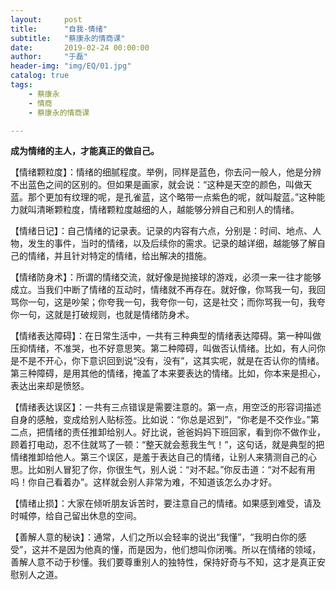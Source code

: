 ```yaml
---
layout:     post
title:      "自我-情绪"
subtitle:   "蔡康永的情商课"
date:       2019-02-24 00:00:00
author:     "于磊"
header-img: "img/EQ/01.jpg"
catalog: true
tags:
    - 蔡康永
    - 情商
    - 蔡康永的情商课

---
```




**成为情绪的主人，才能真正的做自己。**



【情绪颗粒度】：情绪的细腻程度。举例，同样是蓝色，你去问一般人，他是分辨不出蓝色之间的区别的。但如果是画家，就会说：“这种是天空的颜色，叫做天蓝。那个更加有纹理的呢，是孔雀蓝，这个略带一点紫色的呢，就叫靛蓝。”这种能力就叫清晰颗粒度，情绪颗粒度越细的人，越能够分辨自己和别人的情绪。



【情绪日记】：自己情绪的记录表。记录的内容有六点，分别是：时间、地点、人物，发生的事件，当时的情绪，以及后续你的需求。记录的越详细，越能够了解自己的情绪，并且针对特定的情绪，给出解决的措施。



【情绪防身术】：所谓的情绪交流，就好像是抛接球的游戏，必须一来一往才能够成立。当我们中断了情绪的互动时，情绪就不再存在。就好像，你骂我一句，我回骂你一句，这是吵架；你夸我一句，我夸你一句，这是社交；而你骂我一句，我夸你一句，这就是打破规则，也就是情绪防身术。



【情绪表达障碍】：在日常生活中，一共有三种典型的情绪表达障碍。第一种叫做压抑情绪，不准哭，也不好意思笑。第二种障碍，叫做否认情绪。比如，有人问你是不是不开心，你下意识回到说“没有，没有”，这其实呢，就是在否认你的情绪。第三种障碍，是用其他的情绪，掩盖了本来要表达的情绪。比如，你本来是担心，表达出来却是愤怒。



【情绪表达误区】：一共有三点错误是需要注意的。第一点，用空泛的形容词描述自身的感触，变成给别人贴标签。比如说：“你总是迟到”，“你老是不交作业。”第二点，把情绪的责任推卸给别人。好比说，爸爸妈妈下班回家，看到你不做作业，顾着打电动，忍不住就骂了一顿：“整天就会惹我生气！”，这句话，就是典型的把情绪推卸给他人。第三个误区，是羞于表达自己的情绪，让别人来猜测自己的心思。比如别人冒犯了你，你很生气，别人说：“对不起。”你反击道：“对不起有用吗！你自己看着办”。这样就会别人非常为难，不知道该怎么办才好。



【情绪止损】：大家在倾听朋友诉苦时，要注意自己的情绪。如果感到难受，请及时喊停，给自己留出休息的空间。



【善解人意的秘诀】：通常，人们之所以会轻率的说出“我懂”，“我明白你的感受”，这并不是因为他真的懂，而是因为，他们想叫你闭嘴。所以在情绪的领域，善解人意不动于秒懂。我们要尊重别人的独特性，保持好奇与不知，这才是真正安慰别人之道。

